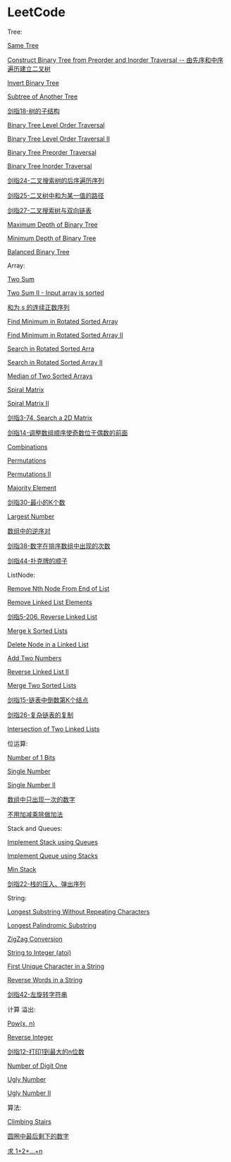 # LeetCode

Tree:

[Same Tree](https://github.com/nicolasNi/LeetCode/blob/master/100.%20Same%20Tree.md)

[Construct Binary Tree from Preorder and Inorder Traversal -- 由先序和中序遍历建立二叉树](https://github.com/nicolasNi/LeetCode/blob/master/105.%20Construct%20Binary%20Tree%20from%20Preorder%20and%20Inorder%20Traversal.md)

[Invert Binary Tree](https://github.com/nicolasNi/LeetCode/blob/master/226.%20Invert%20Binary%20Tree.md)

[Subtree of Another Tree](https://github.com/nicolasNi/LeetCode/blob/master/572.%20Subtree%20of%20Another%20Tree.md)

[剑指18-树的子结构](https://github.com/nicolasNi/LeetCode/blob/master/%E5%89%91%E6%8C%8718-%E6%A0%91%E7%9A%84%E5%AD%90%E7%BB%93%E6%9E%84.md)

[Binary Tree Level Order Traversal](https://github.com/nicolasNi/LeetCode/blob/master/102.%20Binary%20Tree%20Level%20Order%20Traversal.md)

[Binary Tree Level Order Traversal II](https://github.com/nicolasNi/LeetCode/blob/master/107.%20Binary%20Tree%20Level%20Order%20Traversal%20II.md)

[Binary Tree Preorder Traversal](https://github.com/nicolasNi/LeetCode/blob/master/144.%20Binary%20Tree%20Preorder%20Traversal.md)

[Binary Tree Inorder Traversal](https://github.com/nicolasNi/LeetCode/blob/master/94.%20Binary%20Tree%20Inorder%20Traversal.md)

[剑指24-二叉搜索树的后序遍历序列](https://github.com/nicolasNi/LeetCode/blob/master/%E5%89%91%E6%8C%8724-%E4%BA%8C%E5%8F%89%E6%90%9C%E7%B4%A2%E6%A0%91%E7%9A%84%E5%90%8E%E5%BA%8F%E9%81%8D%E5%8E%86%E5%BA%8F%E5%88%97.md)

[剑指25-二叉树中和为某一值的路径](https://github.com/nicolasNi/LeetCode/blob/master/%E5%89%91%E6%8C%8725-%E4%BA%8C%E5%8F%89%E6%A0%91%E4%B8%AD%E5%92%8C%E4%B8%BA%E6%9F%90%E4%B8%80%E5%80%BC%E7%9A%84%E8%B7%AF%E5%BE%84.md)

[剑指27-二叉搜索树与双向链表](https://github.com/nicolasNi/LeetCode/blob/master/%E5%89%91%E6%8C%8727-%E4%BA%8C%E5%8F%89%E6%90%9C%E7%B4%A2%E6%A0%91%E4%B8%8E%E5%8F%8C%E5%90%91%E9%93%BE%E8%A1%A8.md)

[Maximum Depth of Binary Tree](https://github.com/nicolasNi/LeetCode/blob/master/104.%20Maximum%20Depth%20of%20Binary%20Tree.md)

[Minimum Depth of Binary Tree](https://github.com/nicolasNi/LeetCode/blob/master/111.%20Minimum%20Depth%20of%20Binary%20Tree.md)

[Balanced Binary Tree](https://github.com/nicolasNi/LeetCode/blob/master/110.%20Balanced%20Binary%20Tree.md)


Array:

[Two Sum](https://github.com/nicolasNi/LeetCode/blob/master/1.%20Two%20Sum.md)

[Two Sum II - Input array is sorted](https://github.com/nicolasNi/LeetCode/blob/master/167.%20Two%20Sum%20II%20-%20Input%20array%20is%20sorted.md)

[和为 s 的连续正数序列](https://github.com/nicolasNi/LeetCode/blob/master/%E5%89%91%E6%8C%8741-%E5%92%8C%E4%B8%BA%20s%20%E7%9A%84%E8%BF%9E%E7%BB%AD%E6%AD%A3%E6%95%B0%E5%BA%8F%E5%88%97.md)

[Find Minimum in Rotated Sorted Array](https://github.com/nicolasNi/LeetCode/blob/master/153.%20Find%20Minimum%20in%20Rotated%20Sorted%20Array.md)

[Find Minimum in Rotated Sorted Array II](https://github.com/nicolasNi/LeetCode/blob/master/154.%20Find%20Minimum%20in%20Rotated%20Sorted%20Array%20II.md)

[Search in Rotated Sorted Arra](https://github.com/nicolasNi/LeetCode/blob/master/33.%20Search%20in%20Rotated%20Sorted%20Array.md)

[Search in Rotated Sorted Array II](https://github.com/nicolasNi/LeetCode/blob/master/81.%20Search%20in%20Rotated%20Sorted%20Array%20II.md)

[Median of Two Sorted Arrays](https://github.com/nicolasNi/LeetCode/blob/master/4.%20Median%20of%20Two%20Sorted%20Arrays.md)

[Spiral Matrix](https://github.com/nicolasNi/LeetCode/blob/master/54.%20Spiral%20Matrix.md)

[Spiral Matrix II](https://github.com/nicolasNi/LeetCode/blob/master/59.%20Spiral%20Matrix%20II.md)

[剑指3-74. Search a 2D Matrix](https://github.com/nicolasNi/LeetCode/blob/master/%E5%89%91%E6%8C%873-74.%20Search%20a%202D%20Matrix.md)

[剑指14-调整数组顺序使奇数位于偶数的前面](https://github.com/nicolasNi/LeetCode/blob/master/%E5%89%91%E6%8C%8714-%E8%B0%83%E6%95%B4%E6%95%B0%E7%BB%84%E9%A1%BA%E5%BA%8F%E4%BD%BF%E5%A5%87%E6%95%B0%E4%BD%8D%E4%BA%8E%E5%81%B6%E6%95%B0%E7%9A%84%E5%89%8D%E9%9D%A2.md)

[Combinations](https://github.com/nicolasNi/LeetCode/blob/master/77.%20Combinations.md)

[Permutations](https://github.com/nicolasNi/LeetCode/blob/master/46.%20Permutations.md)

[Permutations II](https://github.com/nicolasNi/LeetCode/blob/master/Permutations%20II.md)

[Majority Element](https://github.com/nicolasNi/LeetCode/blob/master/169.%20Majority%20Element.md)

[剑指30-最小的K个数](https://github.com/nicolasNi/LeetCode/blob/master/%E5%89%91%E6%8C%8730-%E6%9C%80%E5%B0%8F%E7%9A%84K%E4%B8%AA%E6%95%B0.md)

[Largest Number](https://github.com/nicolasNi/LeetCode/blob/master/179.%20Largest%20Number.md)

[数组中的逆序对](https://github.com/nicolasNi/LeetCode/blob/master/%E5%89%91%E6%8C%8736-%E6%95%B0%E7%BB%84%E4%B8%AD%E7%9A%84%E9%80%86%E5%BA%8F%E5%AF%B9.md)

[剑指38-数字在排序数组中出现的次数](https://github.com/nicolasNi/LeetCode/blob/master/%E5%89%91%E6%8C%8738-%E6%95%B0%E5%AD%97%E5%9C%A8%E6%8E%92%E5%BA%8F%E6%95%B0%E7%BB%84%E4%B8%AD%E5%87%BA%E7%8E%B0%E7%9A%84%E6%AC%A1%E6%95%B0.md)

[剑指44-扑克牌的顺子](https://github.com/nicolasNi/LeetCode/blob/master/%E5%89%91%E6%8C%8744-%E6%89%91%E5%85%8B%E7%89%8C%E7%9A%84%E9%A1%BA%E5%AD%90.md)


ListNode:

[Remove Nth Node From End of List](https://github.com/nicolasNi/LeetCode/blob/master/19.%20Remove%20Nth%20Node%20From%20End%20of%20List.md)

[Remove Linked List Elements](https://github.com/nicolasNi/LeetCode/blob/master/203.%20Remove%20Linked%20List%20Elements.md)

[剑指5-206. Reverse Linked List](https://github.com/nicolasNi/LeetCode/blob/master/%E5%89%91%E6%8C%875-206.%20Reverse%20Linked%20List.md)

[Merge k Sorted Lists](https://github.com/nicolasNi/LeetCode/blob/master/23.%20Merge%20k%20Sorted%20Lists.md)

[Delete Node in a Linked List](https://github.com/nicolasNi/LeetCode/blob/master/237.%20Delete%20Node%20in%20a%20Linked%20List.md)

[Add Two Numbers](https://github.com/nicolasNi/LeetCode/blob/master/2.%20Add%20Two%20Numbers.md)

[Reverse Linked List II](https://github.com/nicolasNi/LeetCode/blob/master/92.%20Reverse%20Linked%20List%20II.md)

[Merge Two Sorted Lists](https://github.com/nicolasNi/LeetCode/blob/master/21.%20Merge%20Two%20Sorted%20Lists.md)

[剑指15-链表中倒数第K个结点](https://github.com/nicolasNi/LeetCode/blob/master/%E5%89%91%E6%8C%8715-%E9%93%BE%E8%A1%A8%E4%B8%AD%E5%80%92%E6%95%B0%E7%AC%ACK%E4%B8%AA%E7%BB%93%E7%82%B9.md)

[剑指26-复杂链表的复制](https://github.com/nicolasNi/LeetCode/blob/master/%E5%89%91%E6%8C%8726-%E5%A4%8D%E6%9D%82%E9%93%BE%E8%A1%A8%E7%9A%84%E5%A4%8D%E5%88%B6.md)

[Intersection of Two Linked Lists](https://github.com/nicolasNi/LeetCode/blob/master/160.%20Intersection%20of%20Two%20Linked%20Lists.md)


位运算:

[Number of 1 Bits](https://github.com/nicolasNi/LeetCode/blob/master/191.%20Number%20of%201%20Bits.md)

[Single Number](https://github.com/nicolasNi/LeetCode/blob/master/136.%20Single%20Number.md)

[Single Number II](https://github.com/nicolasNi/LeetCode/blob/master/137.%20Single%20Number%20II.md)

[数组中只出现一次的数字](https://github.com/nicolasNi/LeetCode/blob/master/%E5%89%91%E6%8C%8740-%E6%95%B0%E7%BB%84%E4%B8%AD%E5%8F%AA%E5%87%BA%E7%8E%B0%E4%B8%80%E6%AC%A1%E7%9A%84%E6%95%B0%E5%AD%97.md)

[不用加减乘除做加法](https://github.com/nicolasNi/LeetCode/blob/master/%E5%89%91%E6%8C%8747-%E4%B8%8D%E7%94%A8%E5%8A%A0%E5%87%8F%E4%B9%98%E9%99%A4%E5%81%9A%E5%8A%A0%E6%B3%95.md)


Stack and Queues:

[Implement Stack using Queues](https://github.com/nicolasNi/LeetCode/blob/master/225.%20Implement%20Stack%20using%20Queues.md)

[Implement Queue using Stacks](https://github.com/nicolasNi/LeetCode/blob/master/232.%20Implement%20Queue%20using%20Stacks.md)

[Min Stack](https://github.com/nicolasNi/LeetCode/blob/master/155.%20Min%20Stack.md)

[剑指22-栈的压入、弹出序列](https://github.com/nicolasNi/LeetCode/blob/master/%E5%89%91%E6%8C%8722-%E6%A0%88%E7%9A%84%E5%8E%8B%E5%85%A5%E3%80%81%E5%BC%B9%E5%87%BA%E5%BA%8F%E5%88%97.md)



String:

[Longest Substring Without Repeating Characters](https://github.com/nicolasNi/LeetCode/blob/master/3.%20Longest%20Substring%20Without%20Repeating%20Characters.md)

[Longest Palindromic Substring](https://github.com/nicolasNi/LeetCode/blob/master/5.%20Longest%20Palindromic%20Substring.md)

[ZigZag Conversion](https://github.com/nicolasNi/LeetCode/blob/master/6.%20ZigZag%20Conversion.md)

[String to Integer (atoi)](https://github.com/nicolasNi/LeetCode/blob/master/8.%20String%20to%20Integer%20(atoi).md)

[First Unique Character in a String](https://github.com/nicolasNi/LeetCode/blob/master/387.%20First%20Unique%20Character%20in%20a%20String.md)

[Reverse Words in a String](https://github.com/nicolasNi/LeetCode/blob/master/151.%20Reverse%20Words%20in%20a%20String.md)

[剑指42-左旋转字符串](https://github.com/nicolasNi/LeetCode/blob/master/%E5%89%91%E6%8C%8742-%E5%B7%A6%E6%97%8B%E8%BD%AC%E5%AD%97%E7%AC%A6%E4%B8%B2.md)


计算 溢出:

[Pow(x, n)](https://github.com/nicolasNi/LeetCode/blob/master/50.%20Pow(x%2C%20n).md)

[Reverse Integer](https://github.com/nicolasNi/LeetCode/blob/master/7.%20Reverse%20Integer.md)

[剑指12-打印1到最大的n位数](https://github.com/nicolasNi/LeetCode/blob/master/%E5%89%91%E6%8C%8712-%E6%89%93%E5%8D%B01%E5%88%B0%E6%9C%80%E5%A4%A7%E7%9A%84n%E4%BD%8D%E6%95%B0.md)

[Number of Digit One](https://github.com/nicolasNi/LeetCode/blob/master/233.%20Number%20of%20Digit%20One.md)

[Ugly Number](https://github.com/nicolasNi/LeetCode/blob/master/263.%20Ugly%20Number.md)

[Ugly Number II](https://github.com/nicolasNi/LeetCode/blob/master/264.%20Ugly%20Number%20II.md)


算法:

[Climbing Stairs](https://github.com/nicolasNi/LeetCode/blob/master/70.%20Climbing%20Stairs.md)

[圆圈中最后剩下的数字](https://github.com/nicolasNi/LeetCode/blob/master/%E5%89%91%E6%8C%8745-%E5%9C%86%E5%9C%88%E4%B8%AD%E6%9C%80%E5%90%8E%E5%89%A9%E4%B8%8B%E7%9A%84%E6%95%B0%E5%AD%97.md)

[求 1+2+...+n](https://github.com/nicolasNi/LeetCode/blob/master/%E5%89%91%E6%8C%8746-%E6%B1%82%201%2B2%2B...%2Bn.md)

